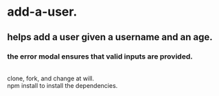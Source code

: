 # add-a-user.
## helps add a user given a username and an age.
### the error modal ensures that valid inputs are provided.
<br/>
clone, fork, and change at will.
<br />
npm install to install the dependencies.
